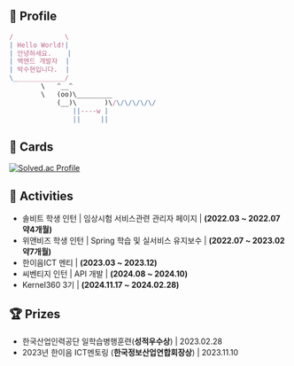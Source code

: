 ## 👤 Profile
```jsx
/             \
| Hello World!|
| 안녕하세요.    |
| 백엔드 개발자  |
| 박수현입니다.  |
\_____________/
        \   ^__^
        \   (oo)\_________
            (__)\       )\/\/\/\/\/\/
                ||----w |
                ||     ||
```

## 📙 Cards
[![Solved.ac Profile](http://mazassumnida.wtf/api/generate_badge?boj=qkrtngus116)](https://solved.ac/qkrtngus116)

## 📔 Activities
- 솔비트 학생 인턴 | 임상시험 서비스관련 관리자 페이지 | **(2022.03 ~ 2022.07 약4개월)**
- 위앤비즈 학생 인턴 | Spring 학습 및 실서비스 유지보수 | **(2022.07 ~ 2023.02 약7개월)**
- 한이음ICT 멘티 | **(2023.03 ~ 2023.12)**
- 씨벤티지 인턴 | API 개발 | **(2024.08 ~ 2024.10)**
- Kernel360 3기 | **(2024.11.17 ~ 2024.02.28)**
  
## 🏆 Prizes
- 한국산업인력공단 일학습병행훈련(**성적우수상**) | 2023.02.28
- 2023년 한이음 ICT멘토링 (**한국정보산업연합회장상**) | 2023.11.10
